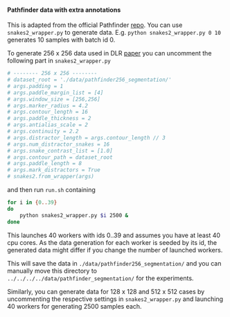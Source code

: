 #### Pathfinder data with extra annotations

This is adapted from the official Pathfinder [repo](https://github.com/drewlinsley/pathfinder). You can use `snakes2_wrapper.py` to generate data. E.g. `python snakes2_wrapper.py 0 10` generates 10 samples with batch id 0. 

To generate 256 x 256 data used in DLR [paper](https://arxiv.org/abs/2212.00768) you can uncomment the following part in `snakes2_wrapper.py` 
```python
# -------- 256 x 256 --------
# dataset_root = './data/pathfinder256_segmentation/'
# args.padding = 1
# args.paddle_margin_list = [4]
# args.window_size = [256,256]
# args.marker_radius = 4.2
# args.contour_length = 16
# args.paddle_thickness = 2
# args.antialias_scale = 2
# args.continuity = 2.2
# args.distractor_length = args.contour_length // 3
# args.num_distractor_snakes = 16
# args.snake_contrast_list = [1.0]
# args.contour_path = dataset_root
# args.paddle_length = 8
# args.mark_distractors = True
# snakes2.from_wrapper(args)
```  
and then run `run.sh` containing
```bash
for i in {0..39}
do
    python snakes2_wrapper.py $i 2500 &
done
```
This launches 40 workers with ids 0..39 and assumes you have at least 40 cpu cores. As the data generation for each worker is seeded by its id, the generated data might differ if you change the number of launched workers.

This will save the data in `./data/pathfinder256_segmentation/` and you can manually move this directory to `../../../../data/pathfinder_segmentation/` for the experiments.

Similarly, you can generate data for 128 x 128 and 512 x 512 cases by uncommenting the respective settings in `snakes2_wrapper.py` and launching 40 workers for generating 2500 samples each.